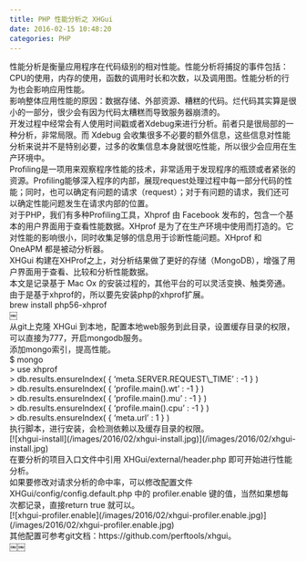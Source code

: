 ```yaml
---
title: PHP 性能分析之 XHGui
date: 2016-02-15 10:48:20
categories: PHP
---
```


<div>性能分析是衡量应用程序在代码级别的相对性能。性能分析将捕捉的事件包括：CPU的使用，内存的使用，函数的调用时长和次数，以及调用图。性能分析的行为也会影响应用性能。</div><div></div><div>影响整体应用性能的原因：数据存储、外部资源、糟糕的代码。烂代码其实算是很小的一部分，很少会有因为代码太糟糕而导致服务器崩溃的。</div><div></div><div>开发过程中经常会有人使用时间戳或者Xdebug来进行分析。前者只是很局部的一种分析，非常局限。而 Xdebug 会收集很多不必要的额外信息，这些信息对性能分析来说并不是特别必要，过多的收集信息本身就很吃性能，所以很少会应用在生产环境中。</div><div></div><div>Profiling是一项用来观察程序性能的技术，非常适用于发现程序的瓶颈或者紧张的资源。Profiling能够深入程序的内部，展现request处理过程中每一部分代码的性能；同时，也可以确定有问题的请求（request）；对于有问题的请求，我们还可以确定性能问题发生在请求内部的位置。</div><div></div><div>对于PHP，我们有多种Profiling工具，Xhprof 由 Facebook 发布的，包含一个基本的用户界面用于查看性能数据。XHprof 是为了在生产环境中使用而打造的。它对性能的影响很小，同时收集足够的信息用于诊断性能问题。XHprof 和 OneAPM 都是被动分析器。</div><div></div><div>XHGui 构建在XHProf之上，对分析结果做了更好的存储（MongoDB），增强了用户界面用于查看、比较和分析性能数据。</div><div></div><div>本文是记录基于 Mac Ox 的安装过程的，其他平台的可以灵活变换、触类旁通。</div><div></div><div>由于是基于xhprof的，所以要先安装php的xhprof扩展。</div><div></div><div>brew install php56-xhprof</div><div>￼</div><div>从git上克隆 XHGui 到本地，配置本地web服务到此目录，设置缓存目录的权限，可以直接为777，开启mongodb服务。</div><div></div><div>添加mongo索引，提高性能。</div><div></div><div>$ mongo</div><div>> use xhprof</div><div>> db.results.ensureIndex( { ‘meta.SERVER.REQUEST\_TIME’ : -1 } )</div><div>> db.results.ensureIndex( { ‘profile.main().wt’ : -1 } )</div><div>> db.results.ensureIndex( { ‘profile.main().mu’ : -1 } )</div><div>> db.results.ensureIndex( { ‘profile.main().cpu’ : -1 } )</div><div>> db.results.ensureIndex( { ‘meta.url’ : 1 } )</div><div></div><div>执行脚本，进行安装，会检测依赖以及缓存目录的权限。</div><div></div><div>[![xhgui-install](/images/2016/02/xhgui-install.jpg)](/images/2016/02/xhgui-install.jpg)</div><div></div><div>在要分析的项目入口文件中引用 XHGui/external/header.php 即可开始进行性能分析。</div><div></div><div>如果要修改对请求分析的命中率，可以修改配置文件 XHGui/config/config.default.php 中的 profiler.enable 键的值，当然如果想每次都记录，直接return true 就可以。</div><div></div><div>[![xhgui-profiler.enable](/images/2016/02/xhgui-profiler.enable.jpg)](/images/2016/02/xhgui-profiler.enable.jpg)</div><div></div><div>其他配置可参考git文档：https://github.com/perftools/xhgui。</div><div>￼￼</div>
